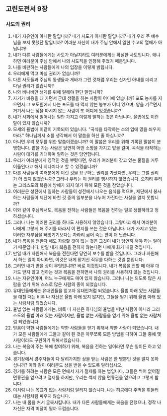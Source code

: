 ## 고린도전서 9장

### 사도의 권리
1. 내가 자유인이 아니란 말입니까? 내가 사도가 아니란 말입니까? 내가 우리 주 예수님을 보지 못했단 말입니까? 여러분 자신이 내가 주님 안에서 일한 수고의 열매가 아닙니까!
2. 내가 다른 사람들에게는 사도가 아닐지라도 여러분에게는 확실한 사도입니다. 왜냐하면 여러분이 주님 안에서 나의 사도직을 인정해 주었기 때문입니다.
3. 나를 비판하는 사람들에게 나의 입장을 이렇게 밝힙니다.
4. 우리에게 먹고 마실 권리가 없습니까?
5. 다른 사도들과 주님의 동생들과 게바가 그런 것처럼 우리는 신자인 아내를 데리고 다닐 권리가 없습니까?
6. 나와 바나바만 생계를 위해 일해야 한단 말입니까?
7. 자기가 비용을 대 가면서 군대 생활을 하는 사람이 어디에 있습니까? 포도 농사를 지으면서 그 포도원에서 나는 포도를 따 먹지 않는 농부가 어디 있으며, 양을 기르면서 거기서 나는 젖을 마시지 않는 사람이 또 어디에 있겠습니까?
8. 내가 사회에서 일어나는 일만 가지고 이렇게 말하는 것은 아닙니다. 율법에도 이런 말이 있지 않습니까?
9. 모세의 율법에 이같이 기록되어 있습니다. "곡식을 타작하는 소의 입에 망을 씌우지 마라." 하나님께서 소를 생각해서 이 말씀을 하신 줄 아십니까?
10. 아니면 우리 모두를 위한 말씀이겠습니까? 이 말씀은 우리를 위해 기록된 말씀이 분명합니다. 밭을 가는 사람은 당연히 어떤 소망을 가지고 밭을 갈며, 곡식을 타작하는 사람이 대가를 기대하며 일하는 것은 당연합니다.
11. 우리가 여러분에게 영적인 것을 뿌렸다면, 우리가 여러분이 갖고 있는 물질을 거두어들인다고 해서 지나치다고 할 수 있겠습니까?
12. 다른 사람들이 여러분에게 이런 것을 요구하는 권리를 가졌다면, 우리는 그럴 권리가 더 있지 않겠습니까? 그러나 우리는 이 권리를 행사하지 않았습니다. 오히려 우리는 그리스도의 복음에 방해가 되지 않기 위해 모든 것을 참았습니다.
13. 여러분은 성전에서 일하는 사람들이 성전에서 나오는 음식을 먹으며, 제단에서 봉사하는 사람들이 제단에 바친 것 중의 일부분을 나누어 가진다는 사실을 알지 못합니까?
14. 이와 같이 주님께서도, 복음을 전하는 사람들은 복음을 전하는 일로 생활하라고 정하셨습니다.
15. 그러나 나는 이러한 권리를 하나도 사용하지 않았습니다. 그렇다고 해서 여러분이 나에게 그렇게 해 주기를 바라서 이 편지를 쓰는 것은 아닙니다. 내가 가지고 있는 이러한 자부심을 빼앗기기보다는 차라리 굶어 죽는 편이 더 낫습니다.
16. 내가 복음을 전한다 해도 자랑할 것이 없는 것은 그것이 내가 당연히 해야 하는 일이기 때문입니다. 만일 내가 복음을 전하지 않는다면 나에게 화가 내릴 것입니다.
17. 만일 내가 자원해서 복음을 전한다면 당연히 보수를 받을 것입니다. 그러나 자원해서 하는 일이 아니라면, 이것은 내게 맡기신 직무를 다하는 것일 뿐입니다.
18. 그러면 내가 받을 상이 무엇입니까? 바로 이것입니다. 내가 복음을 전할 때 아무 대가도 받지 않고 전하는 것과 복음을 전하면서 나의 권리를 사용하지 않는 것입니다.
19. 나는 자유인이며, 어느 누구에게도 매여 있지 않습니다. 그러나 나는 되도록 많은 사람을 얻기 위해 스스로 많은 사람의 종이 되었습니다.
20. 유대인들에게는 유대인들을 얻고자 유대인처럼 되었습니다. 율법 아래 있는 사람들을 대할 때는 비록 나 자신은 율법 아래 있지 않지만, 그들을 얻기 위해 율법 아래 있는 사람처럼 되었습니다.
21. 율법 없는 사람들에게는, 비록 나 자신은 하나님의 율법을 떠난 사람이 아니라 그리스도의 율법 아래 있는 사람이지만, 율법 없는 사람들을 얻기 위해 율법 없는 사람처럼 되었습니다.
22. 믿음이 약한 사람들에게는 약한 사람들을 얻기 위해서 약한 사람이 되었습니다. 내가 모든 사람들에게 그들과 같이 된 것은 아무쪼록 모든 방법을 다하여 그들 중에 몇 사람이라도 구원하기 위해서였습니다.
23. 나는 복음이 주는 복에 참여하기 위해, 복음을 전하는 일이라면 무슨 일이든 하고 있습니다.
24. 경기장에서 경주자들이 다 달려가지만 상을 받는 사람은 한 명뿐인 것을 알지 못하십니까? 이와 같이 여러분도 상을 받을 수 있도록 달리십시오.
25. 경기를 하려는 사람은 모든 면에서 자기 절제를 하는 법입니다. 그들은 썩어 없어질 면류관을 얻으려고 절제를 하지만, 우리는 썩지 않을 면류관을 얻으려고 그렇게 합니다.
26. 이처럼 나는 목표가 없는 사람처럼 달리지 않습니다. 나는 허공에다 주먹을 휘둘러 대는 사람처럼 싸우지 않습니다.
27. 나는 내 몸을 쳐서 굴복시킵니다. 내가 다른 사람들에게는 복음을 전했으나, 정작 나 자신은 자격 미달이 될까 두렵습니다.